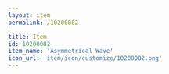 ```yaml
---
layout: item
permalink: /10200082

title: Item
id: 10200082
item_name: 'Asymmetrical Wave'
icon_url: 'item/icon/customize/10200082.png'
---
```

